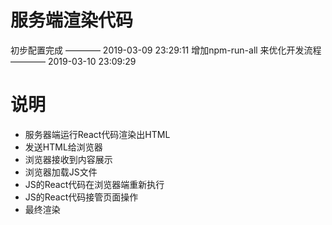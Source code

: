 # 服务端渲染代码
初步配置完成 ———— 2019-03-09 23:29:11
增加npm-run-all 来优化开发流程 ———— 2019-03-10 23:09:29


# 说明
* 服务器端运行React代码渲染出HTML
* 发送HTML给浏览器
* 浏览器接收到内容展示
* 浏览器加载JS文件
* JS的React代码在浏览器端重新执行
* JS的React代码接管页面操作
* 最终渲染